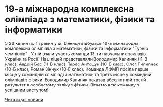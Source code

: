 # 19-а міжнародна комплексна олімпіада з математики, фізики та інформатики

З 28 квітня по 1 травня  у м. Вінниця відбулась 19-а міжнародна комплексна олімпіада з математики, фізики та інформатики "Турнір чемпіонів" . У ній взяли участь команди 13-ти навчальних закладів України та Росії. Наш ліцей представляли Володимир Калиняк (11-В клас), Андрій Бас (11-В клас), Тарас Антощук (10-Б клас), Олег Пилипчак (10-Б клас), Роман Зінчук (10-Б клас). Команда ЛФМЛ посіла перше місце  у командній олімпіаді з математики та третє місце у командній олімпіаді з фізики. Володимир Калиняк показав абсолютний третій результат  в особистому заліку з фізики. Вітаємо всю команду з успішним виступом!

[Читати усі новини](/news)

